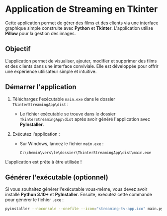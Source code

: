 # Application de Streaming en Tkinter

Cette application permet de gérer des films et des clients via une interface graphique simple construite avec **Python** et **Tkinter**. L'application utilise **Pillow** pour la gestion des images.

## Objectif

L'application permet de visualiser, ajouter, modifier et supprimer des films et des clients dans une interface conviviale. Elle est développée pour offrir une expérience utilisateur simple et intuitive.

## Démarrer l'application

1. Téléchargez l'exécutable `main.exe` dans le dossier `TkinterStreamingApp\dist` :
   - Le fichier exécutable se trouve dans le dossier `TkinterStreamingApp\dist` après avoir généré l'application avec **PyInstaller**.

2. Exécutez l'application :
   - Sur Windows, lancez le fichier `main.exe` :
     ```
     C:\chemin\vers\le\dossier\TkinterStreamingApp\dist\main.exe
     ```

L'application est prête à être utilisée !

## Générer l'exécutable (optionnel)

Si vous souhaitez générer l'exécutable vous-même, vous devez avoir installé **Python 3.10+** et **PyInstaller**. Ensuite, exécutez cette commande pour générer le fichier `.exe` :

```bash
pyinstaller --noconsole --onefile --icon="streaming-tv-app.ico" main.py
